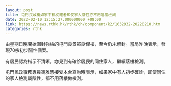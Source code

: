 ```yaml
---
layout: post
title: 屯門民政稱如家中有初確者即使家人陰性亦不用落樓檢測
date: 2022-02-10 12:15:27.000000000 +08:00
link: https://news.rthk.hk/rthk/ch/component/k2/1632932-20220210.htm
categories: rthk
---
```


由星期日晚開始圍封強檢的屯門良景邨良傑樓，至今仍未解封。當局昨晚表示，發現70宗初步陽性個案。

有居民認為指示不清晰，亦見到有確診居民的同住家人，繼續落樓檢測。

屯門民政事務專員馮雅慧接受本台查詢時表示，如果家中有人初步確診，即使同住的家人檢測屬陰性，都不用落樓做檢測。
